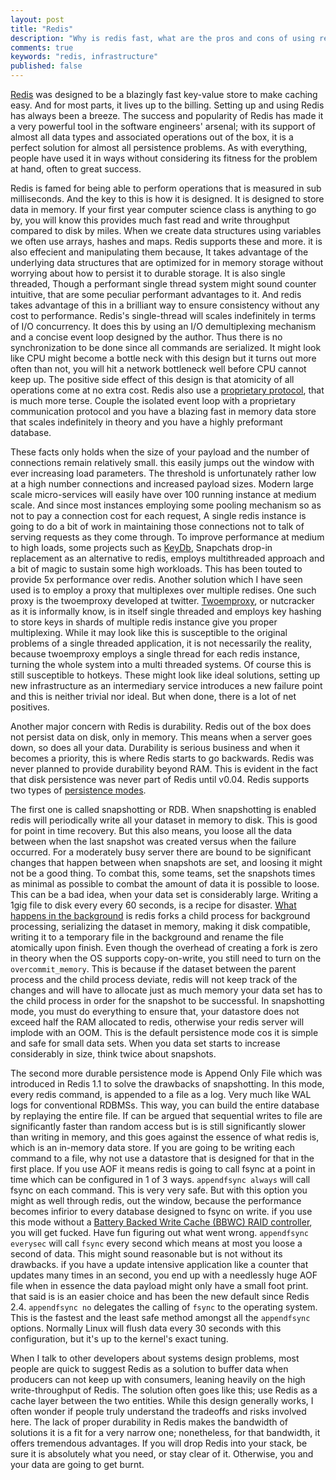 ```yaml
---
layout: post
title: "Redis"
description: "Why is redis fast, what are the pros and cons of using redis"
comments: true
keywords: "redis, infrastructure"
published: false
---
```


[Redis](https://redis.io) was designed to be a blazingly fast key-value store to make caching easy. And for most parts, it lives up to the billing. Setting up and using Redis has always been a breeze. The success and popularity of Redis has made it a very powerful tool in the software engineers' arsenal; with its support of almost all data types and associated operations out of the box, it is a perfect solution for almost all persistence problems. As with everything, people have used it in ways without considering its fitness for the problem at hand, often to great success.

Redis is famed for being able to perform operations that is measured in sub milliseconds. And the key to this is how it is designed. 
It is designed to store data in memory.  If your first year computer science class is anything to go by, you will know this provides much fast read and write throughput  compared to disk by miles. When we create data structures using variables we often use arrays, hashes and maps. Redis supports these and more. it is also effecient and manipulating them because, It takes advantage of the underlying data structures that are optimized for in memory storage without worrying about how to persist it to durable storage. It is also single threaded, Though a performant single thread system might sound counter intuitive, that are some peculiar performant advantages to it. And redis takes advantage of this in a brilliant way to ensure consistency without any cost to performance. Redis's single-thread will scales indefinitely in terms of I/O concurrency. It does this by using an I/O demultiplexing mechanism and a concise event loop designed by the author. Thus there is no synchronization to be done since all commands are serialized. It might look like CPU might become a bottle neck with this design but it turns out more often than not, you will hit a network bottleneck well before CPU cannot keep up. The positive side effect of this design is that atomicity of all operations come at no extra cost. Redis also use a [proprietary protocol](https://redis.io/docs/reference/protocol-spec/), that is much more terse.  Couple the isolated event loop with a proprietary communication protocol and you have a blazing fast in memory data store that scales indefinitely in theory and you have a highly preformant database. 
 
These facts only holds when the size of your payload and the number of connections remain relatively small. this easily jumps out the window with ever increasing load parameters. The threshold is unfortunately rather low at a high number connections and increased payload sizes. Modern large scale micro-services will easily have over 100 running instance at medium scale. And since most instances employing some pooling mechanism so as not to pay a connection cost for each request, A single redis instance is going to do a bit of work in maintaining those connections not to talk of serving requests as they come through. To improve performance at medium to high loads, some projects such as [KeyDb](https://docs.keydb.dev), Snapchats drop-in replacement as an alternative to redis, employs multithreaded approach and a bit of magic to sustain some high workloads. This has been touted to provide 5x performance over redis. Another solution which I have seen used is to employ a proxy that multiplexes over multiple redises. One such proxy is the twoemproxy developed at twitter. [Twoemproxy](https://github.com/twitter/twemproxy), or nutcracker as it is informally know, is in itself single threaded and employs key hashing to store keys in shards of multiple redis instance give you proper multiplexing. While it may look like this is susceptible to the original problems of a single threaded application, it is not necessarily the reality, because twoemproxy employs a single thread for each redis instance, turning the whole system into a multi threaded systems. Of course this is still susceptible to hotkeys. These might look like ideal solutions, setting up new infrastructure as an intermediary service introduces a new failure point and this is neither trivial nor ideal. But when done, there is a lot of net positives. 

Another major concern with Redis is durability. Redis out of the box does not persist data on disk, only in memory. This means when a server goes down, so does all your data. Durability is serious business and when it becomes a priority, this is where Redis starts to go backwards. Redis was never planned to provide durability beyond RAM. This is evident in the fact that disk persistence was never part of Redis until v0.04. Redis supports two types of [persistence modes](https://redis.io/docs/management/persistence/).

The first one is called snapshotting or RDB. When snapshotting is enabled redis will periodically write all your dataset in memory to disk. This is good for point in time recovery. But this also means, you loose all the data between when the last snapshot was created versus when the failure occurred. For a moderately busy server there are bound to be significant changes that happen between when snapshots are set, and loosing it might not be a good thing. To combat this, some teams, set the snapshots times as minimal as possible to combat the amount of data it is possible to loose. This can be a bad idea, when your data set is considerably large. Writing a 1gig file to disk every every 60 seconds, is a recipe for disaster. [What happens in the background](https://redis.io/docs/getting-started/faq/#background-saving-fails-with-a-fork-error-on-linux) is redis forks a child process for background processing, serializing the dataset in memory, making it disk compatible, writing it to a temporary file in the background and rename the file atomically upon finish. Even though the overhead of creating a fork is zero in theory when the OS supports copy-on-write, you still need to turn on the `overcommit_memory`. This is because if the dataset between the parent process and the child process deviate, redis will not keep track of the changes and will have to allocate just as much memory your data set has to the child process in order for the snapshot to be successful. In snapshotting mode, you must do everything to ensure that, your datastore does not exceed half the RAM allocated to redis, otherwise your redis server will implode with an OOM. This is the default persistence mode cos it is simple and safe for small data sets. When you data set starts to increase considerably in size, think twice about snapshots. 

The second more durable persistence mode is Append Only File which was introduced in Redis 1.1 to solve the drawbacks of snapshotting. In this mode, every redis command, is appended to a file as a log. Very much like WAL logs for conventional RDBMSs. This way, you can build the entire database  by replaying the entire file. If can be argued that sequential writes to file are significantly faster than random access but is is still significantly slower than writing in memory, and this goes against the essence of what redis is, which is an in-memory data store. If you are going to be writing each command to a file, why not use a datastore that is designed for that in the first place. If you use AOF it means redis is going to call fsync at a point in time which can be configured in 1 of 3 ways. `appendfsync always` will call fsync on each command. This is very very safe. But with this option you might as well through redis, out the window, because the performance becomes infirior to every database designed to fsync on write. if you use this mode without a [Battery Backed Write Cache (BBWC) RAID controller](https://serverfault.com/questions/65096/battery-backed-write-cache), you will get fucked. Have fun figuring out what went wrong. `appendfsync everysec` will call `fsync` every second which means at most you loose a second of data. This might sound reasonable but is not without its drawbacks. if you have a update intensive application like a counter that updates many times in an second, you end up with a needlessly huge AOF file when in essence the data payload might only have a small foot print. that said is is an easier choice and has been the new default since Redis 2.4. `appendfsync no` delegates the calling of `fsync` to the operating system. This is the fastest and the least safe method amongst all the `appendfsync` options. Normally Linux will flush data every 30 seconds with this configuration, but it's up to the kernel's exact tuning. 

When I talk to other developers about systems design problems, most people are quick to suggest Redis as a solution to buffer data when producers can not keep up with consumers, leaning heavily on the high write-throughput of Redis. The solution often goes like this; use Redis as a cache layer between the two entities. While this design generally works, I often wonder if people truly understand the tradeoffs and risks involved here. The lack of proper durability in Redis makes the bandwidth of solutions it is a fit for a very narrow one; nonetheless, for that bandwidth, it offers tremendous advantages. If you will drop Redis into your stack, be sure it is absolutely what you need, or stay clear of it. Otherwise, you and your data are going to get burnt. 
